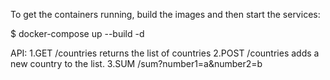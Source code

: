 To get the containers running, build the images and then start the services:

$ docker-compose up --build -d

API:
1.GET /countries returns the list of countries
2.POST /countries adds a new country to the list.
3.SUM /sum?number1=a&number2=b
